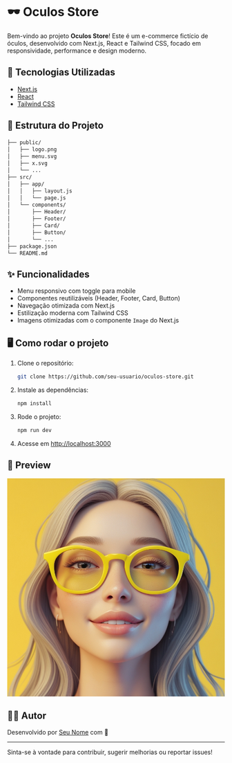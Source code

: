 # 🕶️ Oculos Store

Bem-vindo ao projeto **Oculos Store**! Este é um e-commerce fictício de óculos, desenvolvido com Next.js, React e Tailwind CSS, focado em responsividade, performance e design moderno.

## 🚀 Tecnologias Utilizadas

- [Next.js](https://nextjs.org/)
- [React](https://react.dev/)
- [Tailwind CSS](https://tailwindcss.com/)

## 📁 Estrutura do Projeto

```
├── public/
│   ├── logo.png
│   ├── menu.svg
│   ├── x.svg
│   └── ...
├── src/
│   ├── app/
│   │   ├── layout.js
│   │   └── page.js
│   └── components/
│       ├── Header/
│       ├── Footer/
│       ├── Card/
│       ├── Button/
│       └── ...
├── package.json
└── README.md
```

## ✨ Funcionalidades

- Menu responsivo com toggle para mobile
- Componentes reutilizáveis (Header, Footer, Card, Button)
- Navegação otimizada com Next.js
- Estilização moderna com Tailwind CSS
- Imagens otimizadas com o componente `Image` do Next.js

## 🖥️ Como rodar o projeto

1. Clone o repositório:
   ```bash
   git clone https://github.com/seu-usuario/oculos-store.git
   ```
2. Instale as dependências:
   ```bash
   npm install
   ```
3. Rode o projeto:
   ```bash
   npm run dev
   ```
4. Acesse em [http://localhost:3000](http://localhost:3000)

## 📸 Preview

![Preview do projeto](public/hero.jpg)

## 👨‍💻 Autor

Desenvolvido por [Seu Nome](https://github.com/LucasSantos96) com 💜

---

Sinta-se à vontade para contribuir, sugerir melhorias ou reportar issues!
